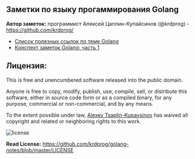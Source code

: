 ## Заметки по языку прогаммирования Golang

**Автор заметок:** программист Алексей Цаплин-Купайсинов (@krdprog) - https://github.com/krdprog/

- [Список полезных ссылок по теме Golang](./golang-links.md)
- [Конспект заметок Golang: часть 1](01.md)

## Лицензия:

This is free and unencumbered software released into the public domain.

Anyone is free to copy, modify, publish, use, compile, sell, or
distribute this software, either in source code form or as a compiled
binary, for any purpose, commercial or non-commercial, and by any
means.

To the extent possible under law, [Alexey Tsaplin-Kupaysinov](https://github.com/krdprog) has waived all copyright and related or neighboring rights to this work.

![license](https://img.shields.io/badge/License%3A%20-The%20Unlicense-green.svg)

**Read License:** https://github.com/krdprog/golang-notes/blob/master/LICENSE